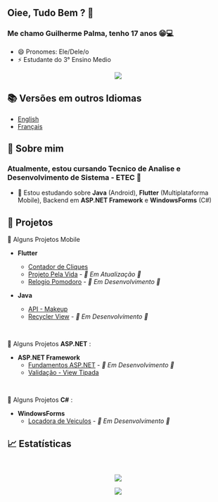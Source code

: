 <!--✨
- 🔭 I’m currently working on ...
- 🌱 I’m currently learning ...
- 👯 I’m looking to collaborate on ...
- 🤔 I’m looking for help with ...
- 💬 Ask me about ...
- 📫 How to reach me: ...
- 😄 Pronouns: ...
- ⚡ Fun fact: ... -->
##  Oiee, Tudo Bem ? 👋

###  Me chamo Guilherme Palma, tenho 17 anos :grin::computer: 
- 😄 Pronomes: Ele/Dele/o
- ⚡ Estudante do 3° Ensino Medio

<p align="center">
   <a href="https://github.com/GuilhermePalma" target="_blank">
      <img align="center" src="https://github-readme-stats.vercel.app/api?username=guilhermePalma&count_private=true&show_icons=true&hide=issues" />
   </a>
</p>


## :books: Versões em outros Idiomas 
   - [English](English_README.md)
   - [Français](Français_README.md)

## 💬 Sobre mim
### Atualmente, estou cursando Tecnico de Analise e Desenvolvimento de Sistema - ETEC :school_satchel:

- 🔭 Estou estudando sobre **Java** (Android), **Flutter** (Multiplataforma Mobile), Backend em **ASP.NET Framework** e **WindowsForms** (C#)

## 🌱 Projetos
  :iphone: Alguns Projetos Mobile 
  
  - **Flutter**
    - [Contador de Cliques](https://github.com/GuilhermePalma/Apps-With-Flutter/tree/master/app_setstate)
    - [Projeto Pela Vida](https://github.com/GuilhermePalma/pela_vida) - *🚧 Em Atualização 🚧*
    - [Relogio Pomodoro](https://github.com/GuilhermePalma/Apps-With-Flutter/tree/master/Relogio_Pomodoro) - *🚧 Em Desenvolvimento 🚧*
    
  - **Java**
    - [API - Makeup](https://github.com/GuilhermeCallegari/Maquiagem)
    - [Recycler View](https://github.com/GuilhermePalma/RecycleView) - *🚧 Em Desenvolvimento 🚧*
 
 <br>
 
  :hammer: Alguns Projetos **ASP.NET** :
  - **ASP.NET Framework**
    - [Fundamentos ASP.NET](https://github.com/GuilhermePalma/Projetos_ASP.NET/tree/main/GuilhermePalma/GuilhermeApp) - *🚧 Em Desenvolvimento 🚧*
    - [Validação - View Tipada](https://github.com/GuilhermePalma/Projetos_ASP.NET/tree/main/ValidacaoMVC)

<br>

  :newspaper:  Alguns Projetos **C#** :
  - **WindowsForms**
    - [Locadora de Veiculos](https://github.com/GuilhermePalma/locadora_veiculos) - *🚧 Em Desenvolvimento 🚧*


## :chart_with_upwards_trend: Estatísticas

<br>

<p align="center">
   <a href="https://wakatime.com/@guilhermePalma" target="_blank">
      <img align="center" src="https://github-readme-stats.vercel.app/api/wakatime?username=guilhermePalma&layout=compact" />
   </a>
</p>

<p align="center">
   <a href="https://github.com/GuilhermePalma?tab=repositories" target="_blank">
      <img align="center" src="https://github-readme-stats.vercel.app/api/top-langs/?username=guilhermePalma&langs_count=6&layout=compact" />
   </a>
</p>
